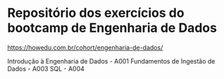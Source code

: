 # Repositório dos exercícios do bootcamp de Engenharia de Dados

https://howedu.com.br/cohort/engenharia-de-dados/

Introdução à Engenharia de Dados - A001
Fundamentos de Ingestão de Dados - A003
SQL - A004
